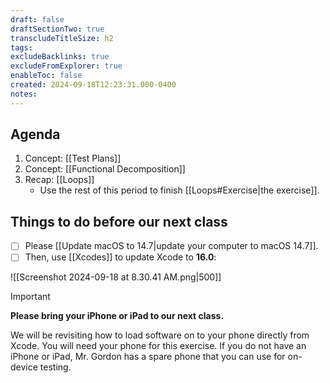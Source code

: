 ```yaml
---
draft: false
draftSectionTwo: true
transcludeTitleSize: h2
tags:
excludeBacklinks: true
excludeFromExplorer: true
enableToc: false
created: 2024-09-18T12:23:31.000-0400
notes: 
---
```

## Agenda
1. Concept: [[Test Plans]]
2. Concept: [[Functional Decomposition]]
3. Recap: [[Loops]]
	- Use the rest of this period to finish [[Loops#Exercise|the exercise]].

## Things to do before our next class

- [ ] Please [[Update macOS to 14.7|update your computer to macOS 14.7]].
- [ ] Then, use [[Xcodes]] to update Xcode to **16.0**:

![[Screenshot 2024-09-18 at 8.30.41 AM.png|500]]

> [!IMPORTANT]
> 
> **Please bring your iPhone or iPad to our next class.**
> 
> We will be revisiting how to load software on to your phone directly from Xcode. You will need your phone for this exercise. If you do not have an iPhone or iPad, Mr. Gordon has a spare phone that you can use for on-device testing.